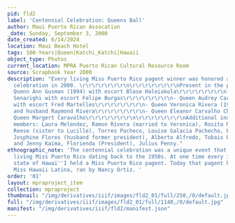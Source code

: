 ```yaml
---
pid: fld2
label: 'Centennial Celebration: Queens Ball'
author: Maui Puerto Rican Assocation
_date: Sunday, September 3, 2000
date_created: 6/14/2024
location: Maui Beach Hotel
tags: 100-Years|Queen|Katchi_Katchi|Hawaii
object_type: Photos
current_location: MPRA Puerto Rican Cultural Resource Room
source: Scrapbook Year 2000
description: "Every living Miss Puerto Rico pagent winner was honored at the centennial
  celebration in 2000. \r\r\r\r\r\r\r\n\r\r\r\r\r\r\r\nPresent in the photos:\r\r\r\r\r\r\r\n-
  Quenn Ann Gusman (1994) with escort Blase Haleiakola\r\r\r\r\r\r\r\n- Queen Cathleen
  Senarighi with escort Felipe Burgas\r\r\r\r\r\r\r\n- Queen Audrey Carrera Rodrigues
  with escort Fred Martelles\r\r\r\r\r\r\r\n- Queen Veronica Rivera (1997) with escort
  and husband Raymond Rivera\r\r\r\r\r\r\r\n- Queen Eleanor Carvalho Challen \r\r\r\r\r\r\r\n-
  Queen Margert Caravalho\r\r\r\r\r\r\r\n\r\r\r\r\r\r\r\nAdditional individuals and
  members: Laura Melendez, Ramon Rivera (married to Veronica), Rosita Muniz, Jane
  Reese (sister to Lucille), Torres Pacheco, Louise Galacia Pachecho, Betty Roman,
  Josphine Flores (husband former president), Alberto Alfredo, Tobais Berm, Margo
  and Jenny Kaima, Florienda (President), Julius Penny."
ethnographic_note: 'The centennial celebration was a unique event that featured every
  living Miss Puerto Rico dating back to the 1950s. At one time every island in the
  state of Hawai''I held a Miss Puerto Rico pagent. Today that pagent has become the
  Miss Hawaii Latina, ran by Nancy Ortiz. '
order: '01'
layout: mpraproject_item
collection: mpraproject
thumbnail: "/img/derivatives/iiif/images/fld2_01/full/250,/0/default.jpg"
full: "/img/derivatives/iiif/images/fld2_01/full/1140,/0/default.jpg"
manifest: "/img/derivatives/iiif/fld2/manifest.json"
---
```

